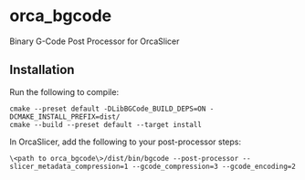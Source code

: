 # orca_bgcode

Binary G-Code Post Processor for OrcaSlicer

## Installation

Run the following to compile:

```
cmake --preset default -DLibBGCode_BUILD_DEPS=ON -DCMAKE_INSTALL_PREFIX=dist/  
cmake --build --preset default --target install
```

In OrcaSlicer, add the following to your post-processor steps:

`\<path to orca_bgcode\>/dist/bin/bgcode --post-processor --slicer_metadata_compression=1 --gcode_compression=3 --gcode_encoding=2`
